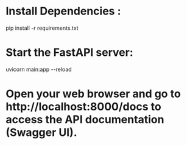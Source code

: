 # Install Dependencies :
pip install -r requirements.txt


# Start the FastAPI server:
uvicorn main:app --reload

# Open your web browser and go to http://localhost:8000/docs to access the API documentation (Swagger UI).
